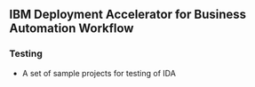 ## IBM Deployment Accelerator for Business Automation Workflow

### Testing
- A set of sample projects for testing of IDA
